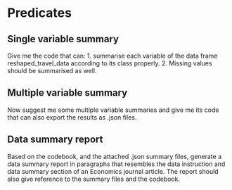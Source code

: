 # Predicates

## Single variable summary

Give me the code that can: 1. summarise each variable of the data frame reshaped_travel_data according to its class properly. 2. Missing values should be summarised as well.

## Multiple variable summary

Now suggest me some multiple variable summaries and give me its code that can also export the results as .json files.

## Data summary report

Based on the codebook, and the attached .json summary files, generate a data summary report in paragraphs that resembles the data instruction and data summary section of an Economics journal article. The report should also give reference to the summary files and the codebook.